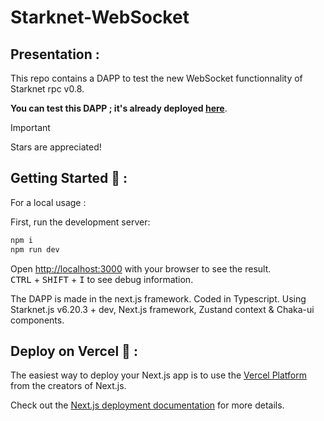 # Starknet-WebSocket

## Presentation :

This repo contains a DAPP to test the new WebSocket functionnality of Starknet rpc v0.8.

**You can test this DAPP ; it's already deployed [here](https://starknet-WebSocket.vercel.app/)**.

> [!IMPORTANT]
> Stars are appreciated!


## Getting Started 🚀 :

For a local usage :  

First, run the development server:

```bash
npm i
npm run dev
```

Open [http://localhost:3000](http://localhost:3000) with your browser to see the result.  
<kbd>CTRL</kbd> + <kbd>SHIFT</kbd> + <kbd>I</kbd> to see debug information.

The DAPP is made in the next.js framework. Coded in Typescript. Using Starknet.js v6.20.3 + dev, Next.js framework, Zustand context & Chaka-ui components.

## Deploy on Vercel 🎊 :

The easiest way to deploy your Next.js app is to use the [Vercel Platform](https://vercel.com/new?utm_medium=default-template&filter=next.js&utm_source=create-next-app&utm_campaign=create-next-app-readme) from the creators of Next.js.

Check out the [Next.js deployment documentation](https://nextjs.org/docs/deployment) for more details.


